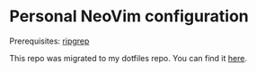 # Personal NeoVim configuration

Prerequisites: [ripgrep](https://github.com/BurntSushi/ripgrep)

This repo was migrated to my dotfiles repo. You can find it [here](https://github.com/lucasbombarda/dotfiles).

